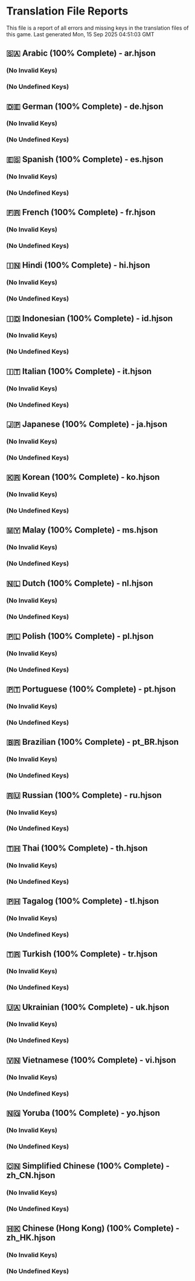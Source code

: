 # Translation File Reports

This file is a report of all errors and missing keys in the translation files of this game. Last generated Mon, 15 Sep 2025 04:51:03 GMT

## 🇸🇦 Arabic (100% Complete) - ar.hjson

### (No Invalid Keys)

### (No Undefined Keys)

## 🇩🇪 German (100% Complete) - de.hjson

### (No Invalid Keys)

### (No Undefined Keys)

## 🇪🇸 Spanish (100% Complete) - es.hjson

### (No Invalid Keys)

### (No Undefined Keys)

## 🇫🇷 French (100% Complete) - fr.hjson

### (No Invalid Keys)

### (No Undefined Keys)

## 🇮🇳 Hindi (100% Complete) - hi.hjson

### (No Invalid Keys)

### (No Undefined Keys)

## 🇮🇩 Indonesian (100% Complete) - id.hjson

### (No Invalid Keys)

### (No Undefined Keys)

## 🇮🇹 Italian (100% Complete) - it.hjson

### (No Invalid Keys)

### (No Undefined Keys)

## 🇯🇵 Japanese (100% Complete) - ja.hjson

### (No Invalid Keys)

### (No Undefined Keys)

## 🇰🇷 Korean (100% Complete) - ko.hjson

### (No Invalid Keys)

### (No Undefined Keys)

## 🇲🇾 Malay (100% Complete) - ms.hjson

### (No Invalid Keys)

### (No Undefined Keys)

## 🇳🇱 Dutch (100% Complete) - nl.hjson

### (No Invalid Keys)

### (No Undefined Keys)

## 🇵🇱 Polish (100% Complete) - pl.hjson

### (No Invalid Keys)

### (No Undefined Keys)

## 🇵🇹 Portuguese (100% Complete) - pt.hjson

### (No Invalid Keys)

### (No Undefined Keys)

## 🇧🇷 Brazilian (100% Complete) - pt_BR.hjson

### (No Invalid Keys)

### (No Undefined Keys)

## 🇷🇺 Russian (100% Complete) - ru.hjson

### (No Invalid Keys)

### (No Undefined Keys)

## 🇹🇭 Thai (100% Complete) - th.hjson

### (No Invalid Keys)

### (No Undefined Keys)

## 🇵🇭 Tagalog (100% Complete) - tl.hjson

### (No Invalid Keys)

### (No Undefined Keys)

## 🇹🇷 Turkish (100% Complete) - tr.hjson

### (No Invalid Keys)

### (No Undefined Keys)

## 🇺🇦 Ukrainian (100% Complete) - uk.hjson

### (No Invalid Keys)

### (No Undefined Keys)

## 🇻🇳 Vietnamese (100% Complete) - vi.hjson

### (No Invalid Keys)

### (No Undefined Keys)

## 🇳🇬 Yoruba (100% Complete) - yo.hjson

### (No Invalid Keys)

### (No Undefined Keys)

## 🇨🇳 Simplified Chinese (100% Complete) - zh_CN.hjson

### (No Invalid Keys)

### (No Undefined Keys)

## 🇭🇰 Chinese (Hong Kong) (100% Complete) - zh_HK.hjson

### (No Invalid Keys)

### (No Undefined Keys)

